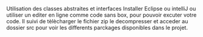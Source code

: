 Utilisation des classes abstraites et interfaces
Installer Eclipse ou intelliJ ou utiliser un editer en ligne comme code sans box, pour pouvoir excuter votre code. Il suivi de tèlècharger le fichier zip le decompresser
et acceder au dossier src pour voir les differents parckages disponibles dans le projet.
